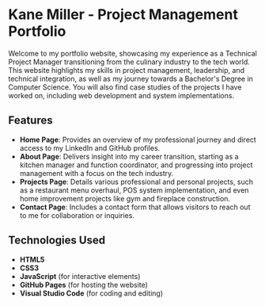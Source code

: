 # Kane Miller - Project Management Portfolio

Welcome to my portfolio website, showcasing my experience as a Technical Project Manager transitioning from the culinary industry to the tech world. This website highlights my skills in project management, leadership, and technical integration, as well as my journey towards a Bachelor's Degree in Computer Science. You will also find case studies of the projects I have worked on, including web development and system implementations.

## Features

- **Home Page**: Provides an overview of my professional journey and direct access to my LinkedIn and GitHub profiles.
- **About Page**: Delivers insight into my career transition, starting as a kitchen manager and function coordinator, and progressing into project management with a focus on the tech industry.
- **Projects Page**: Details various professional and personal projects, such as a restaurant menu overhaul, POS system implementation, and even home improvement projects like gym and fireplace construction.
- **Contact Page**: Includes a contact form that allows visitors to reach out to me for collaboration or inquiries.

## Technologies Used

- **HTML5**
- **CSS3**
- **JavaScript** (for interactive elements)
- **GitHub Pages** (for hosting the website)
- **Visual Studio Code** (for coding and editing)
